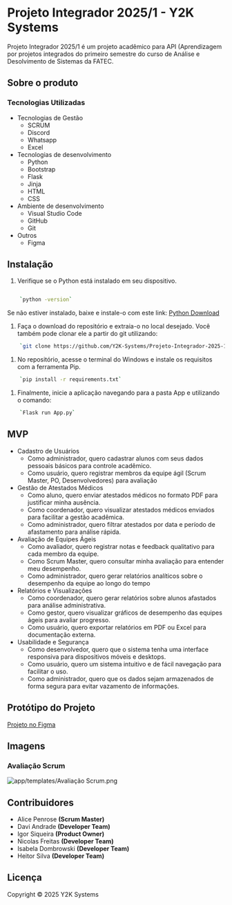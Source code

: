# Projeto Integrador 2025/1 - Y2K Systems

Projeto Integrador 2025/1 é um projeto acadêmico para API (Aprendizagem por projetos integrados do primeiro semestre do curso de Análise e Desolvimento de Sistemas da FATEC.
## Sobre o produto

### Tecnologias Utilizadas

- Tecnologias de Gestão
  - SCRUM
  - Discord
  - Whatsapp
  - Excel
- Tecnologias de desenvolvimento
  - Python
  - Bootstrap
  - Flask
  - Jinja
  - HTML
  - CSS
- Ambiente de desenvolvimento
  - Visual Studio Code
  - GitHub
  - Git
- Outros
  - Figma

## Instalação

1. Verifique se o Python está instalado em seu dispositivo.
```sh

    `python -version`
```
  Se não estiver instalado, baixe e instale-o com este link: [Python Download](https://www.python.org/downloads/)

1. Faça o download do repositório e extraia-o no local desejado. Você também pode clonar ele a partir do git utilizando:
```sh
    `git clone https://github.com/Y2K-Systems/Projeto-Integrador-2025-1.git`
```
1. No repositório, acesse o terminal do Windows e instale os requisitos com a ferramenta Pip.
```sh
    `pip install -r requirements.txt`
```
1. Finalmente, inicie a aplicação navegando para a pasta App e utilizando o comando:
```sh
    `Flask run App.py`
```

## MVP
- Cadastro de Usuários
  - Como administrador, quero cadastrar alunos com seus dados pessoais básicos para controle acadêmico.
  - Como usuário, quero registrar membros da equipe ágil (Scrum Master, PO, Desenvolvedores) para avaliação
- Gestão de Atestados Médicos
  - Como aluno, quero enviar atestados médicos no formato PDF para justificar minha ausência.
  - Como coordenador, quero visualizar atestados médicos enviados para facilitar a gestão acadêmica.
  - Como administrador, quero filtrar atestados por data e período de afastamento para análise rápida.
- Avaliação de Equipes Ágeis
  - Como avaliador, quero registrar notas e feedback qualitativo para cada membro da equipe.
  - Como Scrum Master, quero consultar minha avaliação para entender meu desempenho.
  - Como administrador, quero gerar relatórios analíticos sobre o desempenho da equipe ao longo do tempo
- Relatórios e Visualizações
  - Como coordenador, quero gerar relatórios sobre alunos afastados para análise administrativa.
  - Como gestor, quero visualizar gráficos de desempenho das equipes ágeis para avaliar progresso.
  - Como usuário, quero exportar relatórios em PDF ou Excel para documentação externa.
- Usabilidade e Segurança
  - Como desenvolvedor, quero que o sistema tenha uma interface responsiva para dispositivos móveis e desktops.
  - Como usuário, quero um sistema intuitivo e de fácil navegação para facilitar o uso.
  - Como administrador, quero que os dados sejam armazenados de forma segura para evitar vazamento de informações.

## Protótipo do Projeto
[Projeto no Figma](https://www.figma.com/design/YUDa3xPIcWXvVVxx5vbkXh/API-Y2K-Systems?node-id=115-606&t=jL8HKiSpJ9TCjtJG-1)

## Imagens
 ### Avaliação Scrum
![app/templates/Avaliação Scrum.png](https://github.com/Y2K-Systems/Projeto-Integrador-2025-1/blob/43b43c7a21d2d5e926e983941f4ad12eb2fbfafd/app/templates/Avalia%C3%A7%C3%A3o%20Scrum.png)
    
## Contribuidores

 - Alice Penrose       **(Scrum Master)**
 - Davi Andrade        **(Developer Team)**
 - Igor Siqueira       **(Product Owner)**
 - Nicolas Freitas     **(Developer Team)**
 - Isabela Dombrowski  **(Developer Team)**
 - Heitor Silva        **(Developer Team)**

## Licença

Copyright © 2025 Y2K Systems
